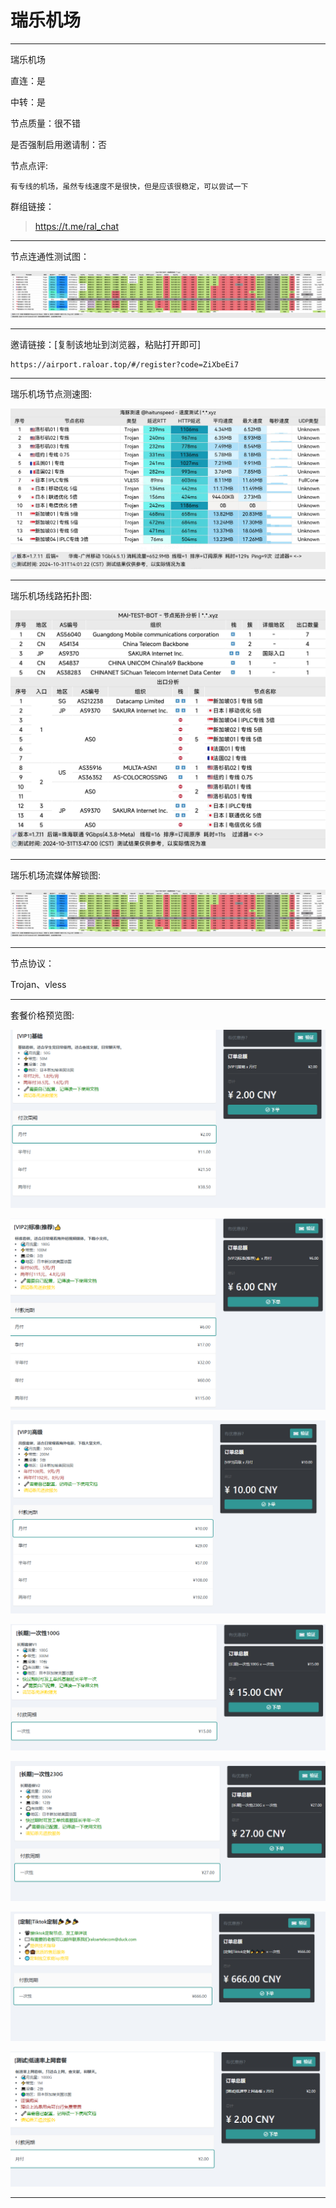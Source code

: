 # 瑞乐机场

-------------------------

瑞乐机场

直连：是

中转：是

节点质量：很不错

是否强制启用邀请制：否

节点点评:

    有专线的机场，虽然专线速度不是很快，但是应该很稳定，可以尝试一下

群组链接：

> https://t.me/ral_chat

-------------------------

节点连通性测试图：

![image](/img/197.png)

-------------------------

邀请链接：[复制该地址到浏览器，粘贴打开即可]

    https://airport.raloar.top/#/register?code=ZiXbeEi7

-------------------------

瑞乐机场节点测速图:

![image](/img/198.png)

-------------------------

瑞乐机场线路拓扑图:

![image](/img/199.png)

-------------------------

瑞乐机场流媒体解锁图:

![image](/img/197.png)

-------------------------

节点协议：

Trojan、vless

-------------------------

套餐价格预览图:

![image](/price/瑞乐机场/1.png)

![image](/price/瑞乐机场/2.png)

![image](/price/瑞乐机场/3.png)

![image](/price/瑞乐机场/4.png)

![image](/price/瑞乐机场/5.png)

![image](/price/瑞乐机场/6.png)

![image](/price/瑞乐机场/7.png)

-------------------------